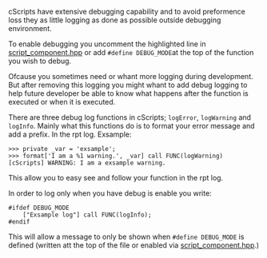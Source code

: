cScripts have extensive debugging capability and to avoid preformence loss they as little logging as done as possible outside debugging environment.

To enable debugging you uncomment the highlighted line in [script_component.hpp](https://github.com/7Cav/cScripts/blob/master/cScripts/script_component.hpp#L7) or add `#define DEBUG_MODE`at the top of the function you wish to debug.

Ofcause you sometimes need or whant more logging during development. But after removing this logging you might whant to add debug logging to help future developer be able to know what happens after the function is executed or when it is executed.

There are three debug log functions in cScripts; `logError`, `logWarning` and `logInfo`. Mainly what this functions do is to format your error message and add a prefix. In the rpt log. Exsample:
```
>>> private _var = 'exsample';
>>> format['I am a %1 warning.', _var] call FUNC(logWarning)
[cScripts] WARNING: I am a exsample warning.
```
This allow you to easy see and follow  your function in the rpt log.

In order to log only when you have debug is enable you write:
```
#ifdef DEBUG_MODE
    ["Exsample log"] call FUNC(logInfo);
#endif
```
This will allow a message to only be shown when `#define DEBUG_MODE` is defined (written att the top of the file or enabled via [script_component.hpp](https://github.com/7Cav/cScripts/blob/master/cScripts/script_component.hpp#L7).)